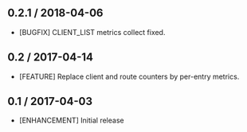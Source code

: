 ## 0.2.1 / 2018-04-06

* [BUGFIX] CLIENT_LIST metrics collect fixed.

## 0.2 / 2017-04-14

* [FEATURE] Replace client and route counters by per-entry metrics.

## 0.1 / 2017-04-03

* [ENHANCEMENT] Initial release

